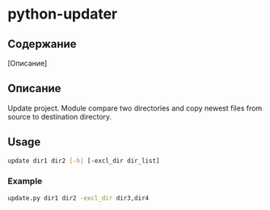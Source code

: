 # python-updater

Содержание
---
[Описание]

## Описание
Update project.
Module compare two directories and copy newest files from source to
destination directory.

## Usage
```bash
update dir1 dir2 [-h] [-excl_dir dir_list]
```
### Example
```bash
update.py dir1 dir2 -excl_dir dir3,dir4
```
